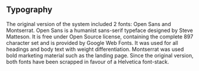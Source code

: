 ## Typography

The original version of the system included 2 fonts: Open Sans and Montserrat. Open Sans is a humanist sans-serif typeface designed by Steve Matteson. It is free under Open Source license, containing the complete 897 character set and is provided by Google Web Fonts. It was used for all headings and body text with weight differentiation. Montserrat was used bold marketing material such as the landing page. Since the original version, both fonts have been scrapped in favour of a Helvetica font-stack.